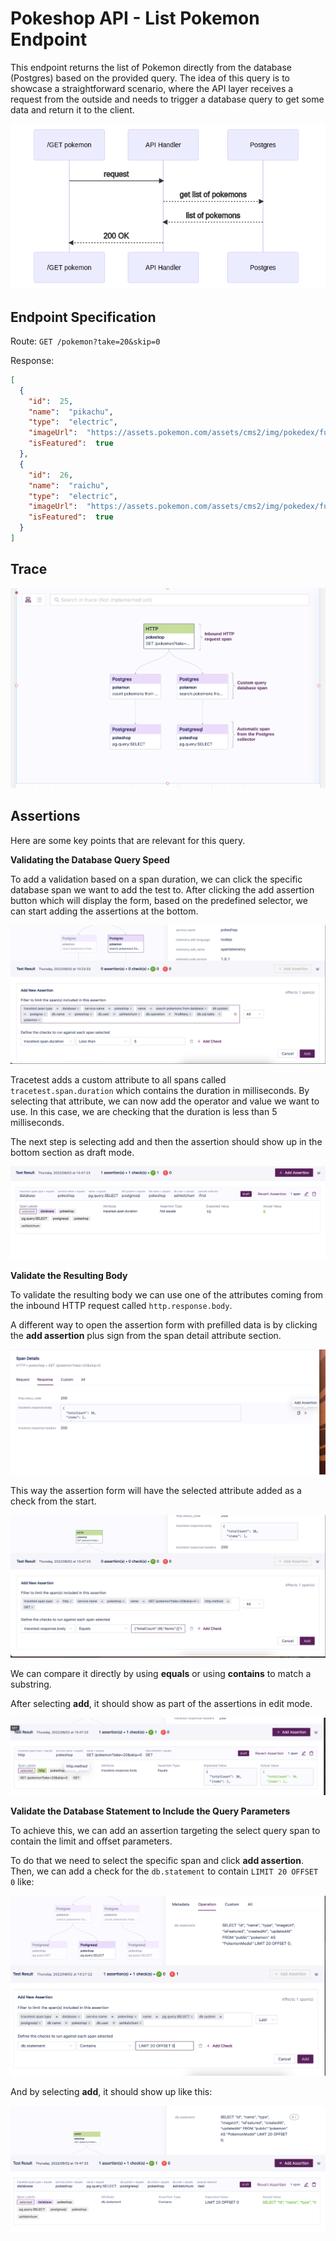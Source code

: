 # Pokeshop API - List Pokemon Endpoint

This endpoint returns the list of Pokemon directly from the database (Postgres) based on the provided query. The idea of this query is to showcase a straightforward scenario, where the API layer receives a request from the outside and needs to trigger a database query to get some data and return it to the client.

![](../../../img/516521996/517275672.png)

## **Endpoint Specification**

Route: `GET /pokemon?take=20&skip=0`

Response:
```json
[
  {
    "id":  25,
    "name":  "pikachu",
    "type":  "electric",
    "imageUrl":  "https://assets.pokemon.com/assets/cms2/img/pokedex/full/025.png",
    "isFeatured":  true
  },
  {
    "id":  26,
    "name":  "raichu",
    "type":  "electric",
    "imageUrl":  "https://assets.pokemon.com/assets/cms2/img/pokedex/full/026.png",
    "isFeatured":  true
  }
]
```

## **Trace**

![](../../../img/516521996/517341205.png)

## **Assertions**

Here are some key points that are relevant for this query.

**Validating the Database Query Speed**

To add a validation based on a span duration, we can click the specific database span we want to add the test to. After clicking the add assertion button which will display the form, based on the predefined selector, we can start adding the assertions at the bottom.

![](../../../img/516521996/517472261.png)

Tracetest adds a custom attribute to all spans called `tracetest.span.duration` which contains the duration in milliseconds. By selecting that attribute, we can now add the operator and value we want to use. In this case, we are checking that the duration is less than 5 milliseconds.

The next step is selecting add and then the assertion should show up in the bottom section as draft mode.

![](../../../img/516521996/517406727.png)

**Validate the Resulting Body**

To validate the resulting body we can use one of the attributes coming from the inbound HTTP request called `http.response.body`.

A different way to open the assertion form with prefilled data is by clicking the **add assertion** plus sign from the span detail attribute section.

![](../../../img/516521996/517963791.png)

This way the assertion form will have the selected attribute added as a check from the start.

![](../../../img/516521996/517406733.png)

We can compare it directly by using **equals** or using **contains** to match a substring.

After selecting **add**, it should show as part of the assertions in edit mode.

![](../../../img/516521996/517406739.png)

**Validate the Database Statement to Include the Query Parameters**

To achieve this, we can add an assertion targeting the select query span to contain the limit and offset parameters.

To do that we need to select the specific span and click **add assertion**. Then, we can add a check for the `db.statement` to contain `LIMIT 20 OFFSET 0` like:

![](../../../img/516521996/517308433.png)

And by selecting **add**, it should show up like this:

![](../../../img/516521996/517472269.png)
